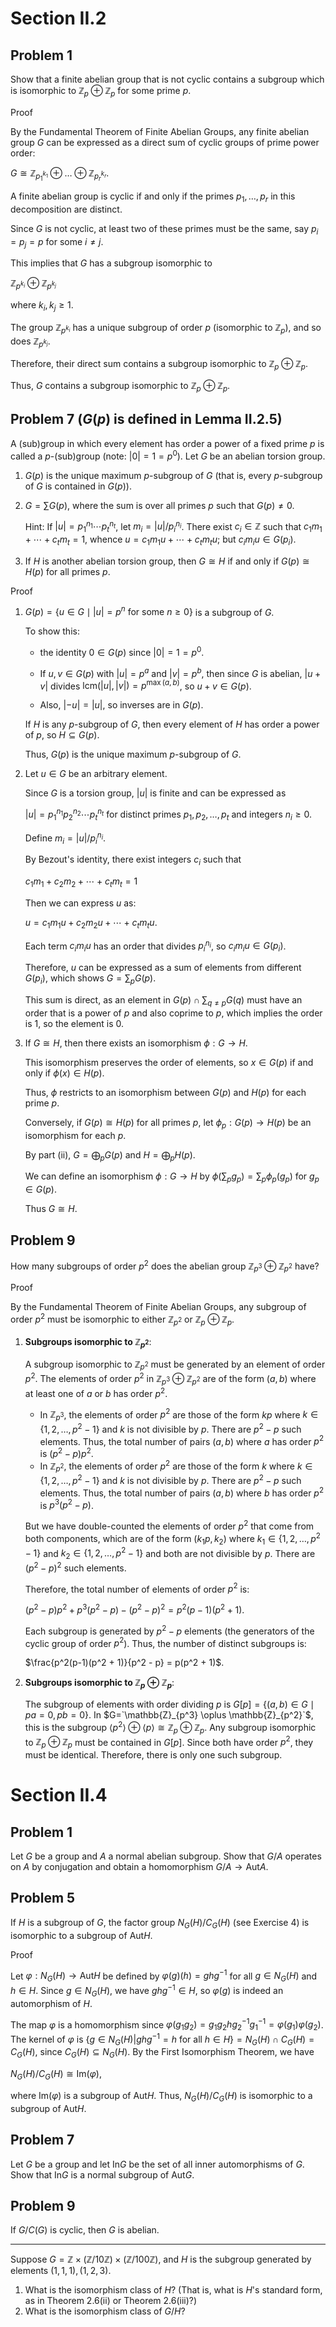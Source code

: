 # Section II.2
## Problem 1
Show that a finite abelian group that is not cyclic contains a subgroup which is isomorphic to $\mathbb{Z}_p \oplus\mathbb{Z}_p$ for some prime $p$.

Proof

By the Fundamental Theorem of Finite Abelian Groups, any finite abelian group $G$ can be expressed as a direct sum of cyclic groups of prime power order:

$`G \cong \mathbb{Z}_{p_1^{k_1}} \oplus \dots \oplus \mathbb{Z}_{p_r^{k_r}}`$.

A finite abelian group is cyclic if and only if the primes $p_1, \dots, p_r$ in this decomposition are distinct.

Since $G$ is not cyclic, at least two of these primes must be the same, say $p_i = p_j = p$ for some $i \neq j$.

This implies that $G$ has a subgroup isomorphic to

$`\mathbb{Z}_{p^{k_i}} \oplus \mathbb{Z}_{p^{k_j}}`$

where $k_i, k_j \ge 1$.

The group $`\mathbb{Z}_{p^{k_i}}`$ has a unique subgroup of order $p$ (isomorphic to $`\mathbb{Z}_p`$), and so does $`\mathbb{Z}_{p^{k_j}}`$.

Therefore, their direct sum contains a subgroup isomorphic to $`\mathbb{Z}_p \oplus \mathbb{Z}_p`$.

Thus, $G$ contains a subgroup isomorphic to $`\mathbb{Z}_p \oplus \mathbb{Z}_p`$.

## Problem 7 ($G(p)$ is defined in Lemma II.2.5)
A (sub)group in which every element has order a power of a fixed prime $p$ is called a $p$-(sub)group (note: $|0|=1=p^0$). Let $G$ be an abelian torsion group.
<ol>
<li>

$G(p)$ is the unique maximum $p$-subgroup of $G$ (that is, every $p$-subgroup of $G$ is contained in $G(p)$).
</li>
<li>

$G=\sum G(p)$, where the sum is over all primes $p$ such that $G(p) \neq 0$.
  
Hint: If $|u|=p_1^{n_1} \cdots p_t^{n_t}$, let $m_i=|u| / p_i^{n_i}$. There exist $c_i \in \mathbb{Z}$ such that $c_1 m_1+\cdots +c_t m_t=1$, whence $u=c_1 m_1 u+\cdots+c_t m_t u$; but $c_i m_i u \in G(p_i)$.
</li>
<li>

If $H$ is another abelian torsion group, then $G \cong H$ if and only if $G(p) \cong H(p)$ for all primes $p$.
</li>
</ol>

Proof

<ol>
<li>

$`G(p)=\{u \in G \mid |u|=p^n \text { for some } n \geq 0\}`$ is a subgroup of $G$.

To show this:

- the identity $0 \in G(p)$ since $|0|=1=p^0$.

- If $u, v \in G(p)$ with $|u|=p^a$ and $|v|=p^b$, then since $G$ is abelian, $|u+v|$ divides $\mathrm{lcm}(|u|,|v|) = p^{\max(a,b)}$, so $u+v \in G(p)$.

- Also, $|-u|=|u|$, so inverses are in $G(p)$.

If $H$ is any $p$-subgroup of $G$, then every element of $H$ has order a power of $p$, so $H \subseteq G(p)$.

Thus, $G(p)$ is the unique maximum $p$-subgroup of $G$.
</li>
<li>

Let $u \in G$ be an arbitrary element.

Since $G$ is a torsion group, $|u|$ is finite and can be expressed as

$`|u|=p_1^{n_1} p_2^{n_2} \cdots p_t^{n_t}`$ for distinct primes $p_1, p_2, \ldots, p_t$ and integers $n_i \geq 0$.

Define $m_i = |u| / p_i^{n_i}$.

By Bezout's identity, there exist integers $c_i$ such that

$`c_1 m_1 + c_2 m_2 + \cdots + c_t m_t = 1`$

Then we can express $u$ as:

$`u = c_1 m_1 u + c_2 m_2 u + \cdots + c_t m_t u.`$

Each term $c_i m_i u$ has an order that divides $`p_i^{n_i}`$, so $`c_i m_i u \in G(p_i)`$.

Therefore, $u$ can be expressed as a sum of elements from different $G(p_i)$, which shows $G = \sum_p G(p)$.

This sum is direct, as an element in $G(p) \cap \sum_{q \neq p} G(q)$ must have an order that is a power of $p$ and also coprime to $p$, which implies the order is 1, so the element is 0.
</li>
<li>

If $G \cong H$, then there exists an isomorphism $\phi: G \to H$.

This isomorphism preserves the order of elements, so $x \in G(p)$ if and only if $\phi(x) \in H(p)$.

Thus, $\phi$ restricts to an isomorphism between $G(p)$ and $H(p)$ for each prime $p$.

Conversely, if $G(p) \cong H(p)$ for all primes $p$, let $\phi_p: G(p) \to H(p)$ be an isomorphism for each $p$.

By part (ii), $G = \bigoplus_p G(p)$ and $H = \bigoplus_p H(p)$.

We can define an isomorphism $\phi: G \to H$ by $\phi(\sum_p g_p) = \sum_p \phi_p(g_p)$ for $g_p \in G(p)$.

Thus $G \cong H$.
</li>
</ol>

## Problem 9
How many subgroups of order $p^2$ does the abelian group $`\mathbb{Z}_{p^3} \oplus \mathbb{Z}_{p^2}`$ have?

Proof

By the Fundamental Theorem of Finite Abelian Groups, any subgroup of order $p^2$ must be isomorphic to either $`\mathbb{Z}_{p^2}`$ or $`\mathbb{Z}_p \oplus \mathbb{Z}_p`$.

1. **Subgroups isomorphic to $`\mathbb{Z}_{p^2}`$**:

   A subgroup isomorphic to $`\mathbb{Z}_{p^2}`$ must be generated by an element of order $p^2$. The elements of order $p^2$ in $`\mathbb{Z}_{p^3} \oplus \mathbb{Z}_{p^2}`$ are of the form $(a, b)$ where at least one of $a$ or $b$ has order $p^2$.
   - In $`\mathbb{Z}_{p^3}`$, the elements of order $p^2$ are those of the form $kp$ where $`k\in \{1, 2, \ldots, p^2-1\}`$ and $k$ is not divisible by $p$. There are $p^2 - p$ such elements. Thus, the total number of pairs $(a, b)$ where $a$ has order $p^2$ is $(p^2 - p) p^2$.
   - In $`\mathbb{Z}_{p^2}`$, the elements of order $p^2$ are those of the form $k$ where $`k\in \{1, 2, \ldots, p^2-1\}`$ and $k$ is not divisible by $p$. There are $p^2 - p$ such elements. Thus, the total number of pairs $(a, b)$ where $b$ has order $p^2$ is $p^3(p^2 - p)$.

   But we have double-counted the elements of order $p^2$ that come from both components, which are of the form $(k_1 p, k_2)$ where $`k_1 \in \{1, 2, \ldots, p^2-1\}`$ and $`k_2 \in \{1, 2, \ldots, p^2-1\}`$ and both are not divisible by $p$. There are $(p^2 - p)^2$ such elements.
   
   Therefore, the total number of elements of order $p^2$ is:
   
   $`(p^2 - p)p^2 + p^3(p^2 - p) - (p^2 - p)^2 = p^2(p-1)(p^2 + 1)`$.

    Each subgroup is generated by $p^2 - p$ elements (the generators of the cyclic group of order $p^2$). Thus, the number of distinct subgroups is:
    
    $`\frac{p^2(p-1)(p^2 + 1)}{p^2 - p} = p(p^2 + 1)`$.

2. **Subgroups isomorphic to $`\mathbb{Z}_p \oplus \mathbb{Z}_p`$**:

   The subgroup of elements with order dividing $p$ is $G[p] = \{ (a,b) \in G \mid pa=0, pb=0 \}$. In $G=`\mathbb{Z}_{p^3} \oplus \mathbb{Z}_{p^2}`$, this is the subgroup $`\langle p^2 \rangle \oplus \langle p \rangle \cong \mathbb{Z}_p \oplus \mathbb{Z}_p`$. Any subgroup isomorphic to $`\mathbb{Z}_p \oplus \mathbb{Z}_p`$ must be contained in $G[p]$. Since both have order $p^2$, they must be identical. Therefore, there is only one such subgroup.

# Section II.4
## Problem 1
Let $G$ be a group and $A$ a normal abelian subgroup. Show that $G / A$ operates on $A$ by conjugation and obtain a homomorphism $G / A \to \mathrm{Aut} A$.

## Problem 5
If $H$ is a subgroup of $G$, the factor group $N_G(H) / C_G(H)$ (see Exercise 4) is isomorphic to a subgroup of $\mathrm{Aut} H$.

Proof

Let $\varphi: N_G(H) \to \mathrm{Aut} H$ be defined by $\varphi(g)(h) = ghg^{-1}$ for all $g \in N_G(H)$ and $h \in H$. Since $g \in N_G(H)$, we have $ghg^{-1} \in H$, so $\varphi(g)$ is indeed an automorphism of $H$.

The map $\varphi$ is a homomorphism since $\varphi(g_1g_2) =g_1g_2hg_2^{-1}g_1^{-1}= \varphi(g_1)\varphi(g_2)$. The kernel of $\varphi$ is $`\{g \in N_G(H) | ghg^{-1} = h\text{ for all }h \in H\} = N_G(H) \cap C_G(H) = C_G(H)`$, since $C_G(H) \subseteq N_G(H)$. By the First Isomorphism Theorem, we have

$N_G(H) / C_G(H) \cong \mathrm{Im}(\varphi),$

where $\mathrm{Im}(\varphi)$ is a subgroup of $\mathrm{Aut} H$. Thus, $N_G(H) / C_G(H)$ is isomorphic to a subgroup of $\mathrm{Aut} H$.

## Problem 7
Let $G$ be a group and let $\mathrm{In} G$ be the set of all inner automorphisms of $G$. Show that $\mathrm{In} G$ is a normal subgroup of $\mathrm{Aut} G$.

## Problem 9
If $G / C(G)$ is cyclic, then $G$ is abelian.

---

Suppose $G=\mathbb{Z} \times(\mathbb{Z} / 10 \mathbb{Z}) \times(\mathbb{Z} / 100 \mathbb{Z})$, and $H$ is the subgroup generated by elements $(1,1,1),(1,2,3)$.
1. What is the isomorphism class of $H$? (That is, what is $H$'s standard form, as in Theorem 2.6(ii) or Theorem 2.6(iii)?)
2. What is the isomorphism class of $G / H$?
